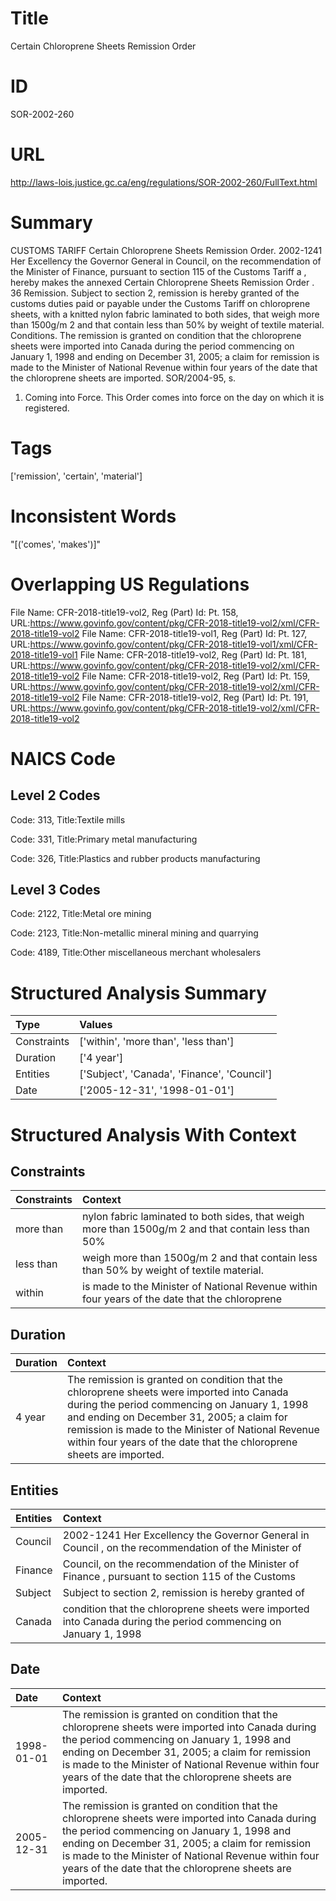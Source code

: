 # Title
Certain Chloroprene Sheets Remission Order


# ID
SOR-2002-260

# URL
http://laws-lois.justice.gc.ca/eng/regulations/SOR-2002-260/FullText.html


# Summary
CUSTOMS TARIFF Certain Chloroprene Sheets Remission Order.
2002-1241 Her Excellency the Governor General in Council, on the recommendation of the Minister of Finance, pursuant to section 115 of the  Customs Tariff a , hereby makes the annexed  Certain Chloroprene Sheets Remission Order .
36 Remission.
Subject to section 2, remission is hereby granted of the customs duties paid or payable under the  Customs Tariff  on chloroprene sheets, with a knitted nylon fabric laminated to both sides, that weigh more than 1500g/m 2  and that contain less than 50% by weight of textile material.
Conditions.
The remission is granted on condition that the chloroprene sheets were imported into Canada during the period commencing on January 1, 1998 and ending on December 31, 2005; a claim for remission is made to the Minister of National Revenue within four years of the date that the chloroprene sheets are imported.
SOR/2004-95, s.
1. Coming into Force.
This Order comes into force on the day on which it is registered.


# Tags
['remission', 'certain', 'material']


# Inconsistent Words
"[('comes', 'makes')]"


# Overlapping US Regulations
File Name: CFR-2018-title19-vol2, Reg (Part) Id: Pt. 158, URL:https://www.govinfo.gov/content/pkg/CFR-2018-title19-vol2/xml/CFR-2018-title19-vol2
File Name: CFR-2018-title19-vol1, Reg (Part) Id: Pt. 127, URL:https://www.govinfo.gov/content/pkg/CFR-2018-title19-vol1/xml/CFR-2018-title19-vol1
File Name: CFR-2018-title19-vol2, Reg (Part) Id: Pt. 181, URL:https://www.govinfo.gov/content/pkg/CFR-2018-title19-vol2/xml/CFR-2018-title19-vol2
File Name: CFR-2018-title19-vol2, Reg (Part) Id: Pt. 159, URL:https://www.govinfo.gov/content/pkg/CFR-2018-title19-vol2/xml/CFR-2018-title19-vol2
File Name: CFR-2018-title19-vol2, Reg (Part) Id: Pt. 191, URL:https://www.govinfo.gov/content/pkg/CFR-2018-title19-vol2/xml/CFR-2018-title19-vol2



# NAICS Code
## Level 2 Codes
Code: 313, Title:Textile mills

Code: 331, Title:Primary metal manufacturing

Code: 326, Title:Plastics and rubber products manufacturing




## Level 3 Codes
Code: 2122, Title:Metal ore mining

Code: 2123, Title:Non-metallic mineral mining and quarrying

Code: 4189, Title:Other miscellaneous merchant wholesalers







# Structured Analysis Summary
| Type        | Values                                      |
|:------------|:--------------------------------------------|
| Constraints | ['within', 'more than', 'less than']        |
| Duration    | ['4 year']                                  |
| Entities    | ['Subject', 'Canada', 'Finance', 'Council'] |
| Date        | ['2005-12-31', '1998-01-01']                |


# Structured Analysis With Context
 


## Constraints
| Constraints   | Context                                                                                             |
|:--------------|:----------------------------------------------------------------------------------------------------|
| more than     | nylon fabric laminated to both sides, that weigh more than 1500g/m 2 and that contain less than 50% |
| less than     | weigh more than 1500g/m 2 and that contain less than  50% by weight of textile material.            |
| within        | is made to the Minister of National Revenue within four years of the date that the chloroprene      |


## Duration
| Duration   | Context                                                                                                                                                                                                                                                                                                                |
|:-----------|:-----------------------------------------------------------------------------------------------------------------------------------------------------------------------------------------------------------------------------------------------------------------------------------------------------------------------|
| 4 year     | The remission is granted on condition that the chloroprene sheets were imported into Canada during the period commencing on January 1, 1998 and ending on December 31, 2005; a claim for remission is made to the Minister of National Revenue within four years of the date that the chloroprene sheets are imported. |


## Entities
| Entities   | Context                                                                                                         |
|:-----------|:----------------------------------------------------------------------------------------------------------------|
| Council    | 2002-1241 Her Excellency the Governor General in  Council , on the recommendation of the Minister of            |
| Finance    | Council, on the recommendation of the Minister of Finance , pursuant to section 115 of the Customs              |
| Subject    | Subject to section 2, remission is hereby granted of                                                            |
| Canada     | condition that the chloroprene sheets were imported into Canada during the period commencing on January 1, 1998 |


## Date
| Date       | Context                                                                                                                                                                                                                                                                                                                |
|:-----------|:-----------------------------------------------------------------------------------------------------------------------------------------------------------------------------------------------------------------------------------------------------------------------------------------------------------------------|
| 1998-01-01 | The remission is granted on condition that the chloroprene sheets were imported into Canada during the period commencing on January 1, 1998 and ending on December 31, 2005; a claim for remission is made to the Minister of National Revenue within four years of the date that the chloroprene sheets are imported. |
| 2005-12-31 | The remission is granted on condition that the chloroprene sheets were imported into Canada during the period commencing on January 1, 1998 and ending on December 31, 2005; a claim for remission is made to the Minister of National Revenue within four years of the date that the chloroprene sheets are imported. |



